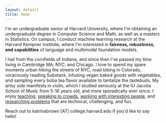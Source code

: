 ```yaml
---
layout: default
title: Home
---
```


I'm an undergraduate senior at Harvard University, where I'm obtaining an undergraduate degree in Computer Science and Math, as well as a masters in Statistics. On campus, I conduct machine learning research at the Harvard Kempner Institute, where I'm interested in **fairness, robustness, and capabilities** of language and multimodal foundation models.

I hail from the cornfields of Indiana, and since then I've passed my time living in Cambridge MA, NYC, and Chicago. I love to spend my spare moments urban hiking the streets of NYC, road biking in Colorado, voraciously reading Substack, infusing vegan baked goods with vegetables, and sampling every boba tea flavor available to tantalize the tastebuds. My artsy side manifests in violin, which I studied seriously at the IU Jacobs School of Music from 5-16 years old, and more sporadically ever since. I enjoy [teaching](teaching.md), [speaking to crowds](speaking.md), [working with interesting people](work.md), and [researching problems](research.md) that are technical, challenging, and fun.

Reach out to katrinabrown [AT] college.harvard.edu if you'd like to say hello!